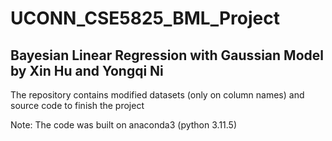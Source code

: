 # UCONN_CSE5825_BML_Project
## Bayesian Linear Regression with Gaussian Model by Xin Hu and Yongqi Ni

The repository contains modified datasets (only on column names) and source code to finish the project

Note: The code was built on anaconda3 (python 3.11.5)
